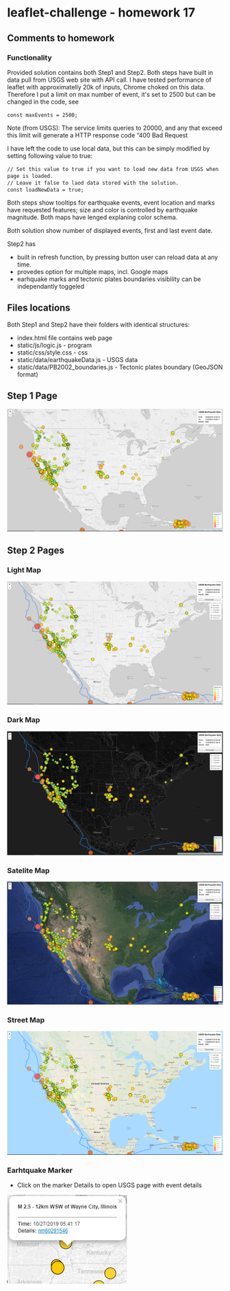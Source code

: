 # leaflet-challenge - homework  17

## Comments to homework

### Functionality

Provided solution contains both Step1 and Step2.
Both steps have built in data pull from USGS web site with API call.
I have tested performance of leaflet with approximatelly 20k of inputs, Chrome choked on this data.
Therefore I put a limit on max number of event, it's set to 2500 but can be changed in the code, see 
````
const maxEvents = 2500;
````

Note (from USGS): The service limits queries to 20000, and any that exceed this limit will generate a HTTP response code “400 Bad Request

I have left the code to use local data, but this can be simply modified by setting following value to true:
````
// Set this value to true if you want to load new data from USGS when page is loaded.
// Leave it false to laod data stored with the solution.
const loadNewData = true;
````
Both steps show tooltips for earthquake events, event location and marks have requested features;
size and color is controlled by earthquake magnitude.
Both maps have lenged explaning color schema.

Both solution show number of displayed events, first and last event date. 

Step2 has 
* built in refresh function, by pressing button user can reload data at any time.
* provedes option for multiple maps, incl. Google maps
* earhquake marks and tectonic plates boundaries visibility can be independantly toggeled

## Files locations
Both Step1 and Step2 have their folders with identical structures:
* index.html file contains web page
* static/js/logic.js - program
* static/css/style.css - css 
* static/data/earthquakeData.js - USGS data
* static/data/PB2002_boundaries.js - Tectonic plates boundary (GeoJSON format)

## Step 1 Page

![Step1](Documents/Step1.png)
 

## Step 2 Pages

### Light Map

![Step2_Light](Documents/Step2_Light.png)


### Dark Map

![Step2_Dark](Documents/Step2_Dark.png)


### Satelite Map

![Step2_Satellite](Documents/Step2_Satellite.png)


### Street Map

![Step2_Street](Documents/Step2_Street.png)


### Earhtquake Marker

* Click on the marker Details to open USGS page with event details 

![EearthquekeMarker](Documents/EearthquekeMarker.png)